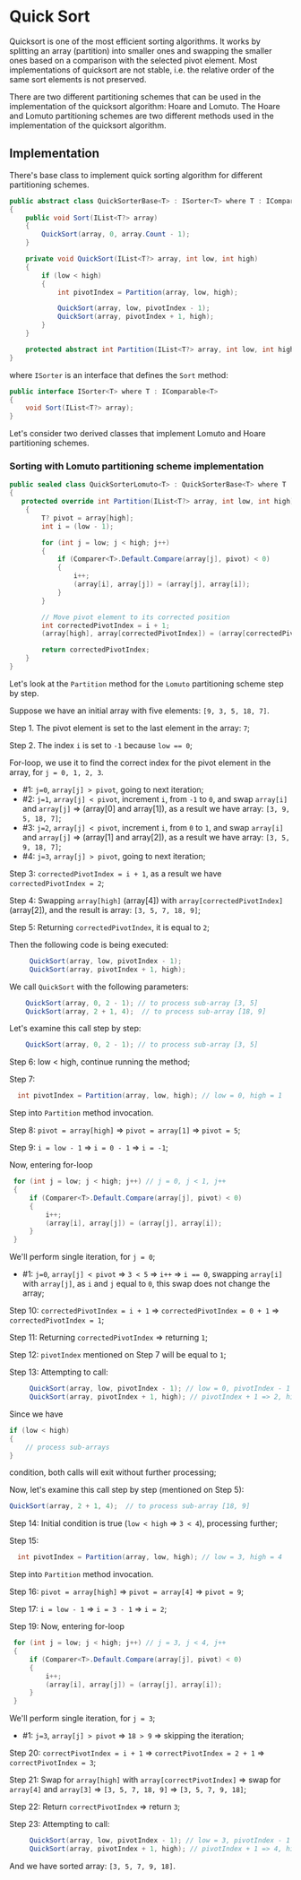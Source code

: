 # Quick Sort

Quicksort is one of the most efficient sorting algorithms. It works by splitting an array (partition) into smaller ones and swapping the smaller ones based on a comparison with the selected pivot element. Most implementations of quicksort are not stable, i.e. the relative order of the same sort elements is not preserved.

There are two different partitioning schemes that can be used in the implementation of the quicksort algorithm: Hoare and Lomuto. The Hoare and Lomuto partitioning schemes are two different methods used in the implementation of the quicksort algorithm.


## Implementation

There's base class to implement quick sorting algorithm for different partitioning schemes.

```c#
public abstract class QuickSorterBase<T> : ISorter<T> where T : IComparable<T>
{
    public void Sort(IList<T?> array)
    {
        QuickSort(array, 0, array.Count - 1);
    }

    private void QuickSort(IList<T?> array, int low, int high)
    {
        if (low < high)
        {
            int pivotIndex = Partition(array, low, high);

            QuickSort(array, low, pivotIndex - 1);
            QuickSort(array, pivotIndex + 1, high);
        }
    }

    protected abstract int Partition(IList<T?> array, int low, int high);
}
```

where `ISorter` is an interface that defines the `Sort` method:

```c#
public interface ISorter<T> where T : IComparable<T>
{
    void Sort(IList<T?> array);
}
```

Let's consider two derived classes that implement Lomuto and Hoare partitioning schemes.

### Sorting with Lomuto partitioning scheme implementation

```c#
public sealed class QuickSorterLomuto<T> : QuickSorterBase<T> where T : IComparable<T>
{
   protected override int Partition(IList<T?> array, int low, int high)
    {
        T? pivot = array[high];
        int i = (low - 1);

        for (int j = low; j < high; j++)
        {
            if (Comparer<T>.Default.Compare(array[j], pivot) < 0)
            {
                i++;
                (array[i], array[j]) = (array[j], array[i]);
            }
        }

        // Move pivot element to its corrected position
        int correctedPivotIndex = i + 1;
        (array[high], array[correctedPivotIndex]) = (array[correctedPivotIndex], array[high]);

        return correctedPivotIndex;
    }
}
```

Let's look at the `Partition` method for the `Lomuto` partitioning scheme step by step.

Suppose we have an initial array with five elements: `[9, 3, 5, 18, 7]`.

Step 1. The pivot element is set to the last element in the array: `7`;

Step 2. The index `i` is set to `-1` because `low == 0`;

For-loop, we use it to find the correct index for the pivot element in the array, for `j = 0, 1, 2, 3`.

* #1: `j=0`, `array[j] > pivot`, going to next iteration; 
* #2: `j=1`, `array[j] < pivot`, increment `i`, from `-1` to `0`, and swap `array[i]` and `array[j]` => (array[0] and array[1]), as a result we have array: `[3, 9, 5, 18, 7]`;
* #3: `j=2`, `array[j] < pivot`, increment `i`, from `0` to `1`, and swap `array[i]` and `array[j]` => (array[1] and array[2]), as a result we have array: `[3, 5, 9, 18, 7]`;
* #4: `j=3`, `array[j] > pivot`, going to next iteration;

Step 3: `correctedPivotIndex = i + 1`, as a result we have `correctedPivotIndex = 2`;

Step 4: Swapping `array[high]` (array[4]) with `array[correctedPivotIndex]` (array[2]), and the result is array: `[3, 5, 7, 18, 9]`;

Step 5: Returning `correctedPivotIndex`, it is equal to `2`;

Then the following code is being executed:

```c#
     QuickSort(array, low, pivotIndex - 1);
     QuickSort(array, pivotIndex + 1, high);
```

We call `QuickSort` with the following parameters:

```c#
    QuickSort(array, 0, 2 - 1); // to process sub-array [3, 5]
    QuickSort(array, 2 + 1, 4);  // to process sub-array [18, 9]
```

Let's examine this call step by step: 

```c#
    QuickSort(array, 0, 2 - 1); // to process sub-array [3, 5]
```

Step 6: low < high, continue running the method;

Step 7: 

```c#
  int pivotIndex = Partition(array, low, high); // low = 0, high = 1 
```

Step into `Partition` method invocation.

Step 8: `pivot = array[high]` => `pivot = array[1]` => `pivot = 5`;

Step 9: `i = low - 1` => `i = 0 - 1` => `i = -1`;

Now, entering for-loop

```c#
 for (int j = low; j < high; j++) // j = 0, j < 1, j++
 {
     if (Comparer<T>.Default.Compare(array[j], pivot) < 0)
     {
         i++;
         (array[i], array[j]) = (array[j], array[i]);
     }
 }
```

We'll perform single iteration, for `j = 0`;

* #1: `j=0`, `array[j] < pivot` => `3 < 5` => `i++` => `i == 0`, swapping `array[i]` with `array[j]`, as `i` and `j` equal to `0`, this swap does not change the array;

Step 10: `correctedPivotIndex = i + 1` => `correctedPivotIndex = 0 + 1` => `correctedPivotIndex = 1`;

Step 11: Returning `correctedPivotIndex` => returning `1`;

Step 12: `pivotIndex` mentioned on Step 7 will be equal to `1`;

Step 13: Attempting to call:

```c#
     QuickSort(array, low, pivotIndex - 1); // low = 0, pivotIndex - 1 => 0;
     QuickSort(array, pivotIndex + 1, high); // pivotIndex + 1 => 2, high = 1;
```

Since we have 

```c#
if (low < high)
{
    // process sub-arrays
}
```

condition, both calls will exit without further processing;

Now, let's examine this call step by step (mentioned on Step 5):

```c#
QuickSort(array, 2 + 1, 4);  // to process sub-array [18, 9]
```

Step 14: Initial condition is true (`low < high` => `3 < 4`), processing further;

Step 15:

```c#
  int pivotIndex = Partition(array, low, high); // low = 3, high = 4 
```

Step into `Partition` method invocation.

Step 16: `pivot = array[high]` => `pivot = array[4]` => `pivot = 9`;

Step 17: `i = low - 1` => `i = 3 - 1` => `i = 2`;

Step 19: Now, entering for-loop

```c#
 for (int j = low; j < high; j++) // j = 3, j < 4, j++
 {
     if (Comparer<T>.Default.Compare(array[j], pivot) < 0)
     {
         i++;
         (array[i], array[j]) = (array[j], array[i]);
     }
 }
```

We'll perform single iteration, for `j = 3`;

* #1: `j=3`, `array[j] > pivot` => `18 > 9` => skipping the iteration;

Step 20: `correctPivotIndex = i + 1` => `correctPivotIndex = 2 + 1` => `correctPivotIndex = 3`;

Step 21: Swap for `array[high]` with `array[correctPivotIndex]` => swap for `array[4]` and `array[3]` => `[3, 5, 7, 18, 9]` => `[3, 5, 7, 9, 18]`;

Step 22: Return `correctPivotIndex` => return `3`;

Step 23: Attempting to call:

```c#
     QuickSort(array, low, pivotIndex - 1); // low = 3, pivotIndex - 1 => 2; this call will exit without further processing;
     QuickSort(array, pivotIndex + 1, high); // pivotIndex + 1 => 4, high = 4; this call will exit without further processing;
```

And we have sorted array: `[3, 5, 7, 9, 18]`.
